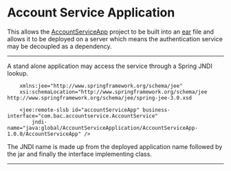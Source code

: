 # Account Service Application


This allows the [AccountServiceApp](https://github.com/srbaird/AccountServiceApp/) project to be built into an [ear](https://en.wikipedia.org/wiki/EAR_(file_format)) file and allows it to be deployed on a server which means the authentication service may be decoupled as a dependency.

___

A stand alone application may access the service through a Spring JNDI lookup.
```
	xmlns:jee="http://www.springframework.org/schema/jee"
	xsi:schemaLocation="http://www.springframework.org/schema/jee http://www.springframework.org/schema/jee/spring-jee-3.0.xsd

    <jee:remote-slsb id="accountServiceApp" business-interface="com.bac.accountservice.AccountService"
    	jndi-name="java:global/AccountServiceApplication/AccountServiceApp-1.0.0/AccountServiceApp" />
```
The JNDI name is made up from the deployed application name followed by the jar and finally the interface implementing class.

___




